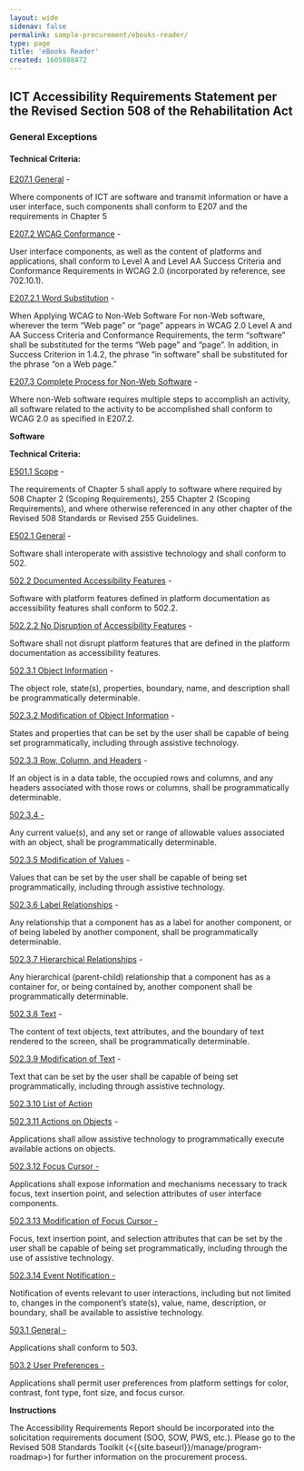 ```yaml
---
layout: wide 
sidenav: false 
permalink: sample-procurement/ebooks-reader/
type: page
title: 'eBooks Reader'
created: 1605888472
---
```


## **ICT Accessibility Requirements Statement per the Revised Section 508 of the Rehabilitation Act**

### **General Exceptions**

#### **Technical Criteria:**

[E207.1 General][1] -

Where components of ICT are software and transmit information or have a user interface, such components shall conform to E207 and the requirements in Chapter 5

[E207.2 WCAG Conformance][1] -

User interface components, as well as the content of platforms and applications, shall conform to Level A and Level AA Success Criteria and Conformance Requirements in WCAG 2.0 (incorporated by reference, see 702.10.1).

[E207.2.1 Word Substitution][1] -

When Applying WCAG to Non-Web Software For non-Web software, wherever the term “Web page” or “page” appears in WCAG 2.0 Level A and AA Success Criteria and Conformance Requirements, the term “software” shall be substituted for the terms “Web page” and “page”. In addition, in Success Criterion in 1.4.2, the phrase “in software” shall be substituted for the phrase “on a Web page.”

[E207.3 Complete Process for Non-Web Software][1] -

Where non-Web software requires multiple steps to accomplish an activity, all software related to the activity to be accomplished shall conform to WCAG 2.0 as specified in E207.2.

**Software**

**Technical Criteria:**

[E501.1 Scope][2] -

The requirements of Chapter 5 shall apply to software where required by 508 Chapter 2 (Scoping Requirements), 255 Chapter 2 (Scoping Requirements), and where otherwise referenced in any other chapter of the Revised 508 Standards or Revised 255 Guidelines.

[E502.1 General][3] -

Software shall interoperate with assistive technology and shall conform to 502.

[502.2 Documented Accessibility Features][4] -

Software with platform features defined in platform documentation as accessibility features shall conform to 502.2.

[502.2.2 No Disruption of Accessibility Features][4] -

Software shall not disrupt platform features that are defined in the platform documentation as accessibility features.

[502.3.1 Object Information][4] -

The object role, state(s), properties, boundary, name, and description shall be programmatically determinable.

[502.3.2 Modification of Object Information][4] -

States and properties that can be set by the user shall be capable of being set programmatically, including through assistive technology.

[502.3.3 Row, Column, and Headers][4] -

If an object is in a data table, the occupied rows and columns, and any headers associated with those rows or columns, shall be programmatically determinable.

[502.3.4 -][4]

Any current value(s), and any set or range of allowable values associated with an object, shall be programmatically determinable.

[502.3.5 Modification of Values][4] -

Values that can be set by the user shall be capable of being set programmatically, including through assistive technology.

[502.3.6 Label Relationships][4] -

Any relationship that a component has as a label for another component, or of being labeled by another component, shall be programmatically determinable.

[502.3.7 Hierarchical Relationships][4] -

Any hierarchical (parent-child) relationship that a component has as a container for, or being contained by, another component shall be programmatically determinable.

[502.3.8 Text][4] -

The content of text objects, text attributes, and the boundary of text rendered to the screen, shall be programmatically determinable.

[502.3.9 Modification of Text][4] -

Text that can be set by the user shall be capable of being set programmatically, including through assistive technology.

[502.3.10 List of Action][4] 

[502.3.11 Actions on Objects][4] -

Applications shall allow assistive technology to programmatically execute available actions on objects.

[502.3.12 Focus Cursor -][4]

Applications shall expose information and mechanisms necessary to track focus, text insertion point, and selection attributes of user interface components.

[502.3.13 Modification of Focus Cursor -][4]

Focus, text insertion point, and selection attributes that can be set by the user shall be capable of being set programmatically, including through the use of assistive technology.

[502.3.14 Event Notification -][4]

Notification of events relevant to user interactions, including but not limited to, changes in the component’s state(s), value, name, description, or boundary, shall be available to assistive technology.

[503.1 General -][5]

Applications shall conform to 503.

[503.2 User Preferences -][5]

Applications shall permit user preferences from platform settings for color, contrast, font type, font size, and focus cursor.

**Instructions**

The Accessibility Requirements Report should be incorporated into the solicitation requirements document (SOO, SOW, PWS, etc.). Please go to the Revised 508 Standards Toolkit (<{{site.baseurl}}/manage/program-roadmap>) for further information on the procurement process.

 [1]: {{site.baseurl}}/ict-accessibility#e207_1__e207_2__e207_3
 [2]: {{site.baseurl}}/ict-accessibility#e501_1_scope
 [3]: {{site.baseurl}}/ict-accessibility#e502_1_general
 [4]: {{site.baseurl}}/ict-accessibility#e502_2__e502_2_2__e502_3_1
 [5]: {{site.baseurl}}/ict-accessibility#503_1__503_2